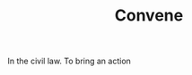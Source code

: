---
title: Convene
letter: C
permalink: "/definitions/bld-convene.html"
body: In the civil law. To bring an action
published_at: '2018-07-07'
source: Black's Law Dictionary 2nd Ed (1910)
layout: post
---